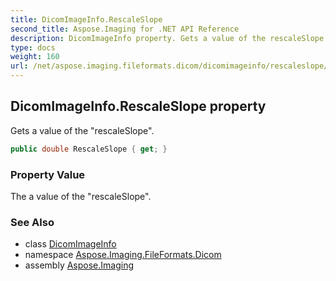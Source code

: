 ```yaml
---
title: DicomImageInfo.RescaleSlope
second_title: Aspose.Imaging for .NET API Reference
description: DicomImageInfo property. Gets a value of the rescaleSlope
type: docs
weight: 160
url: /net/aspose.imaging.fileformats.dicom/dicomimageinfo/rescaleslope/
---
```

## DicomImageInfo.RescaleSlope property

Gets a value of the "rescaleSlope".

```csharp
public double RescaleSlope { get; }
```

### Property Value

The a value of the "rescaleSlope".

### See Also

* class [DicomImageInfo](../)
* namespace [Aspose.Imaging.FileFormats.Dicom](../../dicomimageinfo/)
* assembly [Aspose.Imaging](../../../)


